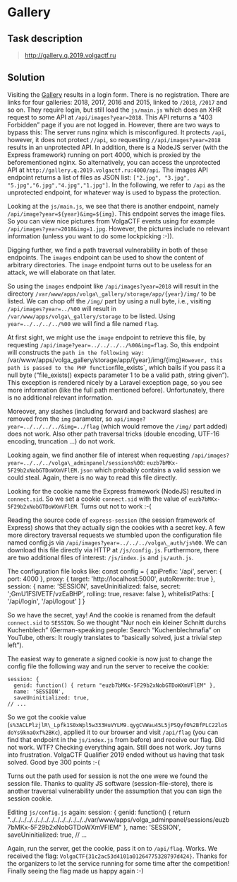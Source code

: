 Gallery
=======

Task description
----------------

> http://gallery.q.2019.volgactf.ru

Solution
--------

Visiting the [Gallery](http://gallery.q.2019.volgactf.ru/) results in a login
form. There is no registration. There are links for four galleries: 2018, 2017,
2016 and 2015, linked to `/2018`, `/2017` and so on. They require login, but
still load the `js/main.js` which does an XHR request to some API at
`/api/images?year=2018`. This API returns a “403 Forbidden” page if you are
not logged in. However, there are two ways to bypass this: The server runs
nginx which is misconfigured. It protects `/api`, however, it does not protect
`//api`, so requesting `//api/images?year=2018` results in an unprotected API.
In addition, there is a NodeJS server (with the Express framework) running on
port 4000, which is proxied by the beforementioned nginx. So alternatively,
you can access the unprotected API at `http://gallery.q.2019.volgactf.ru:4000/api`.
The images API endpoint returns a list of files as JSON list: `["2.jpg",
"3.jpg", "5.jpg","6.jpg","4.jpg","1.jpg"]`. In the following, we refer to
`/api` as the unprotected endpoint, for whatever way is used to bypass the
protection.

Looking at the `js/main.js`, we see that there is another endpoint, namely
`/api/image?year=${year}&img=${img}`. This endpoint serves the image files.
So you can view nice pictures from VolgaCTF events using for example
`/api/images?year=2018&img=1.jpg`. However, the pictures include no relevant
information (unless you want to do some lockpicking :-)).

Digging further, we find a path traversal vulnerability in both of these
endpoints. The `images` endpoint can be used to show the content of arbitrary
directories. The `image` endpoint turns out to be useless for an attack, we
will elaborate on that later.

So using the `images` endpoint like `/api/images?year=2018` will result in
the directory `/var/www/apps/volga\_gallery/storage/app/{year}/img/` to be
listed. We can chop off the `/img/` part by using a null byte, i.e., visiting
`/api/images?year=../%00` will result in `/var/www/apps/volga\_gallery/storage`
to be listed. Using `year=../../../../%00` we will find a file named `flag`.

At first sight, we might use the `image` endpoint to retrieve this file, by
requesting `/api/image?year=../../../../%00&img=flag`. So, this endpoint will
constructs the `path in the following way:
`/var/www/apps/volga\_gallery/storage/app/{year}/img/{img}`
However, this path is passed to the PHP function `file\_exists`, which bails
if you pass it a null byte (“file_exists() expects parameter 1 to be a valid
path, string given”). This exception is rendered nicely by a Laravel exception
page, so you see more information (like the full path mentioned before).
Unfortunately, there is no additional relevant information.

Moreover, any slashes (including forward and backward slashes) are removed
from the `img` parameter, so `api/image?year=../../../../&img=../flag` (which
would remove the `/img/` part added) does not work. Also other path traversal
tricks (double encoding, UTF-16 encoding, truncation ...) do not work.

Looking again, we find another file of interest when requesting
`/api/images?year=../../../volga\_adminpanel/sessions%00`:
`euzb7bMKx-5F29b2xNobGTDoWXmVFlEM.json` which probably contains a valid
session we could steal. Again, there is no way to read this file directly.

Looking for the cookie name the Express framework (NodeJS) resulted in
`connect.sid`. So we set a cookie `connect.sid` with the value of
`euzb7bMKx-5F29b2xNobGTDoWXmVFlEM`. Turns out not to work :-(

Reading the source code of `express-session` (the session framework of
Express) shows that they actually sign the cookies with a secret key. A few
more directory traversal requests we stumbled upon the configuration file
named config.js via `/api/images?year=../../../volga\_auth/js%00`. We can
download this file directly via HTTP at `/js/config.js`. Furthermore, there
are two additional files of interest: `/js/index.js` and `js/auth.js`.

The configuration file looks like:
    const config = {
      apiPrefix: '/api',
      server: {
        port: 4000
      },
      proxy: {
        target: 'http://localhost:5000',
        autoRewrite: true
      },
      session: {
        name: 'SESSION',
        saveUninitialized: false,
        secret: ';GmU1FSlVETF/vzEaBHP',
        rolling: true,
        resave: false
      },
      whitelistPaths: [
        '/api/login', '/api/logout'
      ]
    }

So we have the secret, yay! And the cookie is renamed from the default
`connect.sid` to `SESSION`. So we thought “Nur noch ein kleiner Schnitt durchs
Kuchenblech” (German-speaking people: Search “Kuchenblechmafia” on YouTube,
others: It rougly translates to “basically solved, just a trivial step left”).

The easiest way to generate a signed cookie is now just to change the config
file the following way and run the server to receive the cookie:

    session: {
      genid: function() { return "euzb7bMKx-5F29b2xNobGTDoWXmVFlEM" },
      name: 'SESSION',
      saveUninitialized: true,
    // ...

So we got the cookie value (`s%3ACLPlzjlR\_Lpfk1S0xWpl5w333HuVYLM9.qygCVWau45L5jPSQyfO%2BfPLC22loSdoYs9knaOxf%2BKc`),
applied it to our browser and visit `/api/flag` (you can find that endpoint in
the `js/index.js` from before) and receive our flag. Did not work. WTF?
Checking everything again. Still does not work. Joy turns into frustration.
VolgaCTF Qualifier 2019 ended without us having that task solved. Good bye 300
points :-(

Turns out the path used for session is not the one were we found the session
file. Thanks to quality JS software (session-file-store), there is another
traversal vulnerability under the assumption that you can sign the session
cookie.

Editing `js/config.js` again:
    session: {
      genid: function() {
        return "../../../../../../../../../../../../../../var/www/apps/volga_adminpanel/sessions/euzb7bMKx-5F29b2xNobGTDoWXmVFlEM"
      },
      name: 'SESSION',
      saveUninitialized: true,
    // ...

Again, run the server, get the cookie, pass it on to `/api/flag`. Works. We
received the flag: `VolgaCTF{31c2ac53d4101a01264775328797d424}`. Thanks for
the organizers to let the service running for some time after the competition!
Finally seeing the flag made us happy again :-)

